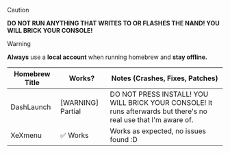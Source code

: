 > [!CAUTION]
> **DO NOT RUN ANYTHING THAT WRITES TO OR FLASHES THE NAND! YOU WILL BRICK YOUR CONSOLE!**

> [!WARNING]
> **Always** use a **local account** when running homebrew and **stay offline.**

| Homebrew Title     | Works?      | Notes (Crashes, Fixes, Patches) |
|--------------------|-------------|---------------------------------|
| DashLaunch         | [WARNING] Partial  | DO NOT PRESS INSTALL! YOU WILL BRICK YOUR CONSOLE! It runs afterwards but there's no real use that I'm aware of. |
| XeXmenu            | ✅ Works    | Works as expected, no issues found :D |
